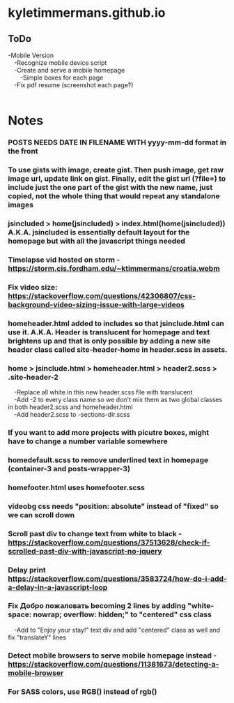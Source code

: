 # kyletimmermans.github.io


## ToDo

<div>-Mobile Version</div>
<div>&ensp;&ensp;-Recognize mobile device script</div>
<div>&ensp;&ensp;-Create and serve a mobile homepage</div>
<div>&ensp;&ensp;&ensp;&ensp;-Simple boxes for each page</div>
<div>&ensp;&ensp;-Fix pdf resume (screenshot each page?)</div>

</br>

# Notes
### POSTS NEEDS DATE IN FILENAME WITH yyyy-mm-dd format in the front
### To use gists with image, create gist. Then push image, get raw image url, update link on gist. Finally, edit the gist url (?file=) to include just the one part of the gist with the new name, just copied, not the whole thing that would repeat any standalone images
### jsincluded > home(jsincluded) > index.html(home(jsincluded)) A.K.A. jsincluded is essentially default layout for the homepage but with all the javascript things needed
### Timelapse vid hosted on storm - https://storm.cis.fordham.edu/~ktimmermans/croatia.webm
### Fix video size: https://stackoverflow.com/questions/42306807/css-background-video-sizing-issue-with-large-videos
### homeheader.html added to includes so that jsinclude.html can use it. A.K.A. Header is translucent for homepage and text brightens up and that is only possible by adding a new site header class called site-header-home in header.scss in assets.
### home > jsinclude.html > homeheader.html > header2.scss > .site-header-2
<div>&ensp;&ensp;-Replace all white in this new header.scss file with translucent</div>
<div>&ensp;&ensp;-Add -2 to every class name so we don't mix them as two global classes in both header2.scss and homeheader.html</div>
<div>&ensp;&ensp;-Add header2.scss to -sections-dir.scss</div>

### If you want to add more projects with picutre boxes, might have to change a number variable somewhere
### homedefault.scss to remove underlined text in homepage (container-3 and posts-wrapper-3)
### homefooter.html uses homefooter.scss
### videobg css needs "position: absolute" instead of "fixed" so we can scroll down
### Scroll past div to change text from white to black - https://stackoverflow.com/questions/37513628/check-if-scrolled-past-div-with-javascript-no-jquery
### Delay print https://stackoverflow.com/questions/3583724/how-do-i-add-a-delay-in-a-javascript-loop
### Fix Добро пожаловать becoming 2 lines by adding "white-space: nowrap; overflow: hidden;" to "centered" css class
<div>&ensp;&ensp;-Add to "Enjoy your stay!" text div and add "centered" class as well and fix "translateY" lines</div>

### Detect mobile browsers to serve mobile homepage instead - https://stackoverflow.com/questions/11381673/detecting-a-mobile-browser
### For SASS colors, use RGB() instead of rgb()
